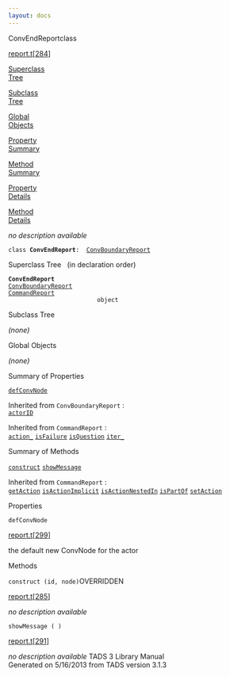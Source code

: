 ```yaml
---
layout: docs
---
```

<span class="title">ConvEndReport</span><span class="type">class</span>

[report.t](../file/report.t.html)\[[284](../source/report.t.html#284)\]

[Superclass  
Tree](#_SuperClassTree_)

[Subclass  
Tree](#_SubClassTree_)

[Global  
Objects](#_ObjectSummary_)

[Property  
Summary](#_PropSummary_)

[Method  
Summary](#_MethodSummary_)

[Property  
Details](#_Properties_)

[Method  
Details](#_Methods_)



*no description available*

`class `**`ConvEndReport`**` :   `[`ConvBoundaryReport`](../object/ConvBoundaryReport.html)



<span id="_SuperClassTree_"></span>



<span class="hdln">Superclass Tree</span>   (in declaration order)



**`ConvEndReport`**  
[`ConvBoundaryReport`](../object/ConvBoundaryReport.html)  
[`CommandReport`](../object/CommandReport.html)  
`                         object`  
<span id="_SubClassTree_"></span>



<span class="hdln">Subclass Tree</span>  



*(none)* <span id="_ObjectSummary_"></span>



<span class="hdln">Global Objects</span>  



*(none)* <span id="_PropSummary_"></span>



<span class="hdln">Summary of Properties</span>  



[`defConvNode`](#defConvNode)

Inherited from `ConvBoundaryReport` :  
[`actorID`](../object/ConvBoundaryReport.html#actorID)

Inherited from `CommandReport` :  
[`action_`](../object/CommandReport.html#action_) [`isFailure`](../object/CommandReport.html#isFailure) [`isQuestion`](../object/CommandReport.html#isQuestion) [`iter_`](../object/CommandReport.html#iter_)

<span id="_MethodSummary_"></span>



<span class="hdln">Summary of Methods</span>  



[`construct`](#construct) [`showMessage`](#showMessage)



Inherited from `CommandReport` :  
[`getAction`](../object/CommandReport.html#getAction) [`isActionImplicit`](../object/CommandReport.html#isActionImplicit) [`isActionNestedIn`](../object/CommandReport.html#isActionNestedIn) [`isPartOf`](../object/CommandReport.html#isPartOf) [`setAction`](../object/CommandReport.html#setAction)

<span id="_Properties_"></span>



<span class="hdln">Properties</span>  



<span id="defConvNode"></span>

`defConvNode`

[report.t](../file/report.t.html)\[[299](../source/report.t.html#299)\]



the default new ConvNode for the actor



<span id="_Methods_"></span>



<span class="hdln">Methods</span>  



<span id="construct"></span>

`construct (id, node)`<span class="rem">OVERRIDDEN</span>

[report.t](../file/report.t.html)\[[285](../source/report.t.html#285)\]



*no description available*



<span id="showMessage"></span>

`showMessage ( )`

[report.t](../file/report.t.html)\[[291](../source/report.t.html#291)\]



*no description available*
TADS 3 Library Manual  
Generated on 5/16/2013 from TADS version 3.1.3



